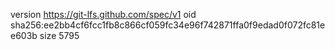 version https://git-lfs.github.com/spec/v1
oid sha256:ee2bb4cf6fcc1fb8c866cf059fc34e96f742871ffa0f9edad0f072fc81ee603b
size 5795

